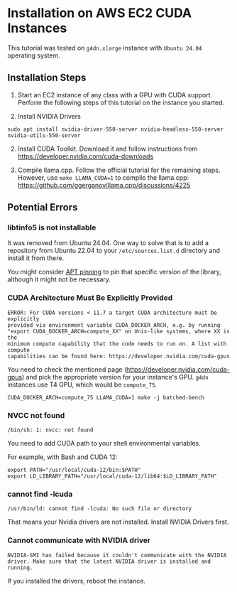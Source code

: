 # Installation on AWS EC2 CUDA Instances

This tutorial was tested on `g4dn.xlarge` instance with `Ubuntu 24.04` operating 
system.

## Installation Steps

1. Start an EC2 instance of any class with a GPU with CUDA support. Perform the following steps of this tutorial on the instance you started.
   
3. Install NVIDIA Drivers
  ```shell
  sudo apt install nvidia-driver-550-server nvidia-headless-550-server nvidia-utils-550-server
  ```

2. Install CUDA Toolkit. Download it and follow instructions from
  https://developer.nvidia.com/cuda-downloads

3. Compile llama.cpp.
  Follow the official tutorial for the remaining steps. However, use `make LLAMA_CUDA=1` to compile the llama.cpp:
  https://github.com/ggerganov/llama.cpp/discussions/4225

## Potential Errors

### libtinfo5 is not installable

It was removed from Ubuntu 24.04. One way to solve that is to add a repository
from Ubuntu 22.04 to your `/etc/sources.list.d` directory and install it from 
there.

You might consider 
[APT pinning](https://help.ubuntu.com/community/PinningHowto) to pin that 
specific version of the library, although it might not be necessary.

### CUDA Architecture Must Be Explicitly Provided

```
ERROR: For CUDA versions < 11.7 a target CUDA architecture must be explicitly 
provided via environment variable CUDA_DOCKER_ARCH, e.g. by running 
"export CUDA_DOCKER_ARCH=compute_XX" on Unix-like systems, where XX is the 
minimum compute capability that the code needs to run on. A list with compute 
capabilities can be found here: https://developer.nvidia.com/cuda-gpus
```

You need to check the mentioned page (https://developer.nvidia.com/cuda-gpus)
and pick the appropriate version for your instance's GPU. `g4dn` instances 
use T4 GPU, which would be `compute_75`.

```shell
CUDA_DOCKER_ARCH=compute_75 LLAMA_CUDA=1 make -j batched-bench
```

### NVCC not found

```
/bin/sh: 1: nvcc: not found
```

You need to add CUDA path to your shell environmental variables.

For example, with Bash and CUDA 12:

```
export PATH="/usr/local/cuda-12/bin:$PATH"
export LD_LIBRARY_PATH="/usr/local/cuda-12/lib64:$LD_LIBRARY_PATH"
```

### cannot find -lcuda

```
/usr/bin/ld: cannot find -lcuda: No such file or directory
```

That means your Nvidia drivers are not installed. Install NVIDIA Drivers first.

### Cannot communicate with NVIDIA driver

```
NVIDIA-SMI has failed because it couldn't communicate with the NVIDIA driver. Make sure that the latest NVIDIA driver is installed and running.
```

If you installed the drivers, reboot the instance.
